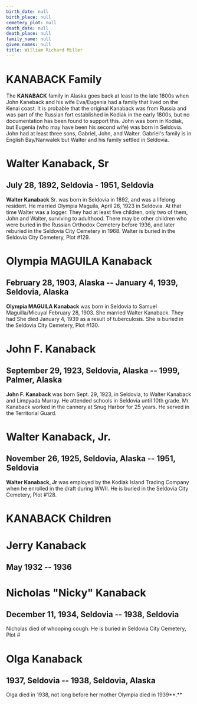 ```yaml
---
birth_date: null
birth_place: null
cemetery_plot: null
death_date: null
death_place: null
family_name: null
given_names: null
title: William Richard Miller
---
```


# KANABACK Family

The **KANABACK** family in Alaska goes back at least to the late 1800s
when John Kaneback and his wife Eva/Eugenia had a family that lived on
the Kenai coast. It is probable that the original Kanaback was from
Russia and was part of the Russian fort established in Kodiak in the
early 1800s, but no documentation has been found to support this. John
was born in Kodiak, but Eugenia (who may have been his second wife) was
born in Seldovia. John had at least three sons, Gabriel, John, and
Walter. Gabriel's family is in English Bay/Nanwalek but Walter and his
family settled in Seldovia.

# Walter Kanaback, Sr

## July 28, 1892, Seldovia - 1951, Seldovia

**Walter Kanaback** Sr. was born in Seldovia in 1892, and
was a lifelong resident. He married Olympia Maguila, April 26, 1923 in
Seldovia. At that time Walter was a logger. They had at least five
children, only two of them, John and Walter, surviving to adulthood.
There may be other children who were buried in the Russian Orthodox
Cemetery before 1936, and later reburied in the Seldovia City Cemetery
in 1968. Walter is buried in the Seldovia City Cemetery, Plot \#129.

# Olympia MAGUILA Kanaback

## February 28, 1903, Alaska -- January 4, 1939, Seldovia, Alaska

**Olympia MAGUILA Kanaback** was born in Seldovia to
Samuel Maguilla/Micuyal February 28, 1903. She married Walter Kanaback.
They had She died January 4, 1939 as a result of tuberculosis. She is
buried in the Seldovia City Cemetery, Plot \#130.

# John F. Kanaback

## September 29, 1923, Seldovia, Alaska -- 1999, Palmer, Alaska

**John F. Kanaback** was born Sept. 29, 1923, in Seldovia,
to Walter Kanaback and Limpyada Murray. He attended schools in Seldovia
until 10th grade. Mr. Kanaback worked in the cannery at Snug Harbor for
25 years. He served in the Territorial Guard.

# Walter Kanaback, Jr.

## November 26, 1925, Seldovia, Alaska -- 1951, Seldovia

**Walter Kanaback, Jr** was employed by the Kodiak Island
Trading Company when he enrolled in the draft during WWII. He is buried
in the Seldovia City Cemetery, Plot \#128.

# KANABACK Children

# Jerry Kanaback

## May 1932 -- 1936

# Nicholas "Nicky" Kanaback

## December 11, 1934, Seldovia -- 1938, Seldovia

Nicholas died of whooping cough. He is buried in Seldovia City Cemetery,
Plot \#

# Olga Kanaback

## 1937, Seldovia -- 1938, Seldovia, Alaska

Olga died in 1938, not long before her mother Olympia died in 1939**.**
